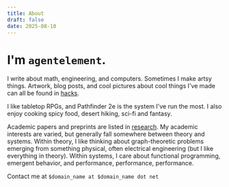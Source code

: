 ```yaml
---
title: About
draft: false
date: 2025-08-10
---
```


# I'm `agentelement`.

I write about math, engineering, and computers. Sometimes I make artsy things.
Artwork, blog posts, and cool pictures about cool things I've made can all be
found in [hacks](/hacks).

I like tabletop RPGs, and Pathfinder 2e is the system I've run the most. I also
enjoy cooking spicy food, desert hiking, sci-fi and fantasy.

Academic papers and preprints are listed in [research](/research). My academic
interests are varied, but generally fall somewhere between theory and systems.
Within theory, I like thinking about graph-theoretic problems emerging from
something physical, often electrical engineering (but I like everything in theory). Within systems, I care about
functional programming, emergent behavior, and performance, performance, performance.

Contact me at `$domain_name at $domain_name dot net`
